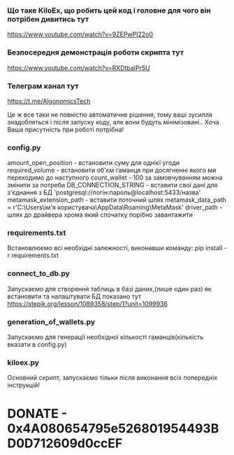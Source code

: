 ### Що таке KiloEx, що робить цей код і головне для чого він потрібен дивитись тут 
https://www.youtube.com/watch?v=9ZEPwPI22o0

### Безпосередня демонстрація роботи скрипта тут
https://www.youtube.com/watch?v=RXDtbaIPr5U

### Телеграм канал тут
https://t.me/AlgonomicsTech

Це ж все таки не повністю автоматичне рішення, тому ваші зусилля знадобляться і після запуску коду,
але вони будуть мінімізовані.. Хоча Ваша присутність при роботі потрібна!


### config.py
amount_open_position - встановити суму для однієї угоди 
required_volume - встановити об'єм гаманця при досягненні якого ми переходимо до наступного
count_wallet - 100 за замовчуванням можна змінити за потреби 
DB_CONNECTION_STRING - вставити свої дані для з'єднання з БД 'postgresql://логін:пароль@localhost:5433/назва'
metamask_extension_path - вставити поточний шлях
metamask_data_path = r'C:\Users\ім'я користувача\AppData\Roaming\MetaMask'
driver_path - шлях до драйвера хрома який спочатку порібно завантажити 

### requirements.txt

Встановлюємо всі необхідні залежності, виконавши команду: pip install -r requirements.txt


### connect_to_db.py

Запускаємо для створення таблиць в базі даних,(лише один раз)
як встановити та налаштувати БД показано тут https://stepik.org/lesson/1089358/step/1?unit=1099936

### generation_of_wallets.py 

Запускаємо для генерації необхідної кількості гаманців(кількість вказати в config.py)


### kiloex.py
Основний скрипт, запускаємо тільки після виконання всіх попередніх інструкцій!


# DONATE - 0x4A080654795e526801954493BD0D712609d0ccEF
